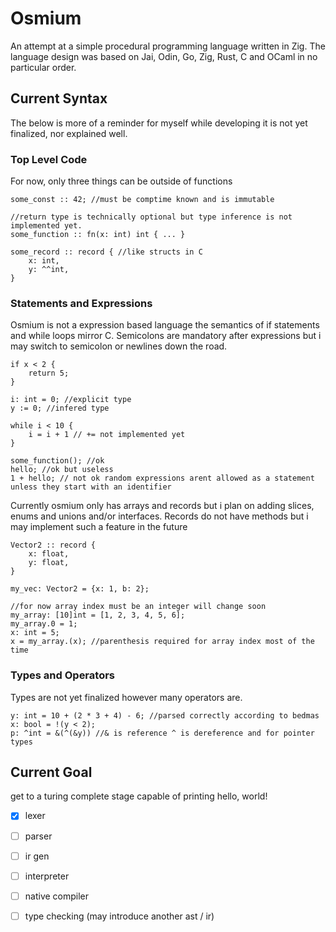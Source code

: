 # Osmium
An attempt at a simple procedural programming language written in Zig. The language design was based on Jai, Odin, Go, Zig, Rust, C and OCaml in no particular order.

## Current Syntax
The below is more of a reminder for myself while developing it is not yet finalized, nor explained well.

### Top Level Code
For now, only three things can be outside of functions
```odin
some_const :: 42; //must be comptime known and is immutable

//return type is technically optional but type inference is not implemented yet.
some_function :: fn(x: int) int { ... }

some_record :: record { //like structs in C
    x: int,
    y: ^^int,
}

```

### Statements and Expressions
Osmium is not a expression based language the semantics of if statements and while loops mirror C.
Semicolons are mandatory after expressions but i may switch to semicolon or newlines down the road.

```odin
if x < 2 {
    return 5;
}

i: int = 0; //explicit type
y := 0; //infered type

while i < 10 {
    i = i + 1 // += not implemented yet
}

some_function(); //ok
hello; //ok but useless
1 + hello; // not ok random expressions arent allowed as a statement unless they start with an identifier
```

Currently osmium only has arrays and records but i plan on adding slices, enums and unions and/or interfaces.
Records do not have methods but i may implement such a feature in the future
```odin
Vector2 :: record {
    x: float,
    y: float,
}

my_vec: Vector2 = {x: 1, b: 2};

//for now array index must be an integer will change soon
my_array: [10]int = [1, 2, 3, 4, 5, 6];
my_array.0 = 1;
x: int = 5;
x = my_array.(x); //parenthesis required for array index most of the time

```

### Types and Operators
Types are not yet finalized however many operators are.
```
y: int = 10 + (2 * 3 + 4) - 6; //parsed correctly according to bedmas
x: bool = !(y < 2);
p: ^int = &(^(&y)) //& is reference ^ is dereference and for pointer types

```

## Current Goal
get to a turing complete stage capable of printing hello, world!
- [x] lexer
- [ ] parser
- [ ] ir gen
- [ ] interpreter
- [ ] native compiler
- [ ] type checking (may introduce another ast / ir)

